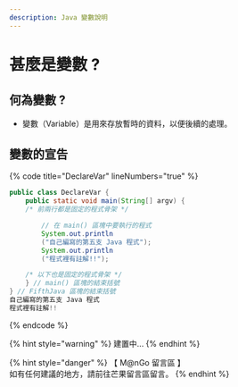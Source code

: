 ```yaml
---
description: Java 變數說明
---
```


# 甚麼是變數 ?

## 何為變數 ?

* 變數（Variable）是用來存放暫時的資料，以便後續的處理。

## 變數的宣告

{% code title="DeclareVar" lineNumbers="true" %}
```java
public class DeclareVar {
    public static void main(String[] argv) {
    /* 前兩行都是固定的程式骨架 */

        // 在 main() 區塊中要執行的程式
        System.out.println
        ("自己編寫的第五支 Java 程式");
        System.out.println
        ("程式裡有註解!!");

    /* 以下也是固定的程式骨架 */
    } // main() 區塊的結束括號
} // FifthJava 區塊的結束括號
自己編寫的第五支 Java 程式
程式裡有註解!!
```
{% endcode %}

{% hint style="warning" %}
建置中...
{% endhint %}

{% hint style="danger" %}
【 M@nGo 留言區 】\
如有任何建議的地方，請前往芒果留言區留言。
{% endhint %}

